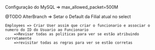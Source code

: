 Configuração do MySQL => max_allowed_packet=500M

@TODO
    AlterBranch => Setar o Default da Filial atual no select

    Employees => Criar User assim que criar o funcionario e associar o numero do ID do Usuario ao Funcionario
        =>Revisar todas as politicas para ver se estão atribuindo corretamente
        =>revisitar todas as regras para ver se estão corretas
    